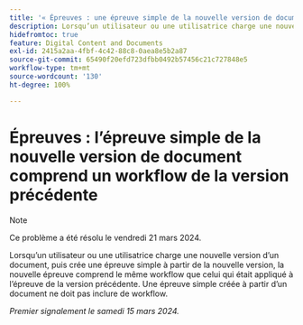 ```yaml
---
title: '« Épreuves : une épreuve simple de la nouvelle version de document inclut le workflow de la version précédente »'
description: Lorsqu’un utilisateur ou une utilisatrice charge une nouvelle version d’un document, puis crée une épreuve simple à partir de la nouvelle version, la nouvelle épreuve comprend le même workflow que celui qui était appliqué à l’épreuve de la version précédente. Une épreuve simple créée à partir d’un document ne doit pas inclure de workflow.
hidefromtoc: true
feature: Digital Content and Documents
exl-id: 2415a2aa-4fbf-4c42-88c8-0aea8e5b2a87
source-git-commit: 65490f20efd723dfbb0492b57456c21c727848e5
workflow-type: tm+mt
source-wordcount: '130'
ht-degree: 100%

---
```


# Épreuves : l’épreuve simple de la nouvelle version de document comprend un workflow de la version précédente

>[!NOTE]
>
>Ce problème a été résolu le vendredi 21 mars 2024.

Lorsqu’un utilisateur ou une utilisatrice charge une nouvelle version d’un document, puis crée une épreuve simple à partir de la nouvelle version, la nouvelle épreuve comprend le même workflow que celui qui était appliqué à l’épreuve de la version précédente. Une épreuve simple créée à partir d’un document ne doit pas inclure de workflow.

_Premier signalement le samedi 15 mars 2024._
